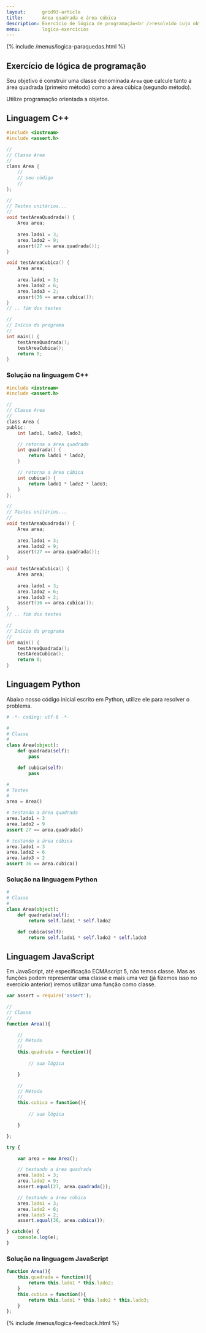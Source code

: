 ```yaml
---
layout:      grid93-article
title:       Área quadrada e área cúbica
description: Exercício de lógica de programação<br />resolvido cujo objetivo é<br />encontrar a área quadra e cúbica.
menu:        logica-exercicios
---
```


{% include /menus/logica-paraquedas.html %}

Exercício de lógica de programação
---

Seu objetivo é construir uma classe denominada `Area` que calcule tanto a área quadrada (primeiro método) como a
área cúbica (segundo método).

Utilize programação orientada a objetos.



Linguagem C++
---

```c
#include <iostream>
#include <assert.h>

//
// Classe Area
//
class Area {
    //
    // seu código
    //
};

//
// Testes unitários...
//
void testAreaQuadrada() {
    Area area;
    
    area.lado1 = 3;
    area.lado2 = 9;
    assert(27 == area.quadrada());
}

void testAreaCubica() {
    Area area;
    
    area.lado1 = 3;
    area.lado2 = 6;
    area.lado3 = 2;
    assert(36 == area.cubica());
}
// .. fim dos testes

//
// Início do programa
//
int main() {
    testAreaQuadrada();
    testAreaCubica();
    return 0;
}
```

### Solução na linguagem C++

```c
#include <iostream>
#include <assert.h>

//
// Classe Area
//
class Area {
public:
    int lado1, lado2, lado3;

    // retorna a área quadrada
    int quadrada() {
        return lado1 * lado2;
    }

    // retorna a área cúbica
    int cubica() {
        return lado1 * lado2 * lado3;
    }
};

//
// Testes unitários...
//
void testAreaQuadrada() {
    Area area;
    
    area.lado1 = 3;
    area.lado2 = 9;
    assert(27 == area.quadrada());
}

void testAreaCubica() {
    Area area;
    
    area.lado1 = 3;
    area.lado2 = 6;
    area.lado3 = 2;
    assert(36 == area.cubica());
}
// .. fim dos testes

//
// Início do programa
//
int main() {
    testAreaQuadrada();
    testAreaCubica();
    return 0;
}
```




Linguagem Python
---

Abaixo nosso código inicial escrito em Python, utilize ele para resolver o problema.

```python
# -*- coding: utf-8 -*-

#
# Classe
#
class Area(object):
    def quadrada(self):
        pass

    def cubica(self):
        pass

#
# Testes
#
area = Area()

# testando a área quadrada
area.lado1 = 3
area.lado2 = 9    
assert 27 == area.quadrada()

# testando a área cúbica
area.lado1 = 3
area.lado2 = 6    
area.lado3 = 2    
assert 36 == area.cubica()
```


### Solução na linguagem Python

```python
#
# Classe
#
class Area(object):
    def quadrada(self):
        return self.lado1 * self.lado2

    def cubica(self):
        return self.lado1 * self.lado2 * self.lado3
```




Linguagem JavaScript
---

Em JavaScript, até especificação ECMAscript 5, não temos classe. Mas as funções podem representar uma classe e mais uma
vez (já fizemos isso no exercício anterior) iremos utilizar uma função como classe.

```javascript
var assert = require('assert');

//
// Classe
//
function Area(){

    //
    // Método
    //
    this.quadrada = function(){
        
        // sua lógica

    }

    //
    // Método
    //
    this.cubica = function(){
        
        // sua lógica

    }

};

try {

    var area = new Area();

    // testando a área quadrada
    area.lado1 = 3;
    area.lado2 = 9;    
    assert.equal(27, area.quadrada());

    // testando a área cúbica
    area.lado1 = 3;
    area.lado2 = 6;    
    area.lado3 = 2;    
    assert.equal(36, area.cubica());

} catch(e) {
    console.log(e);
}
```


### Solução na linguagem JavaScript

```javascript
function Area(){
    this.quadrada = function(){
        return this.lado1 * this.lado2;
    }
    this.cubica = function(){
        return this.lado1 * this.lado2 * this.lado3;
    }
};
```

{% include /menus/logica-feedback.html %}